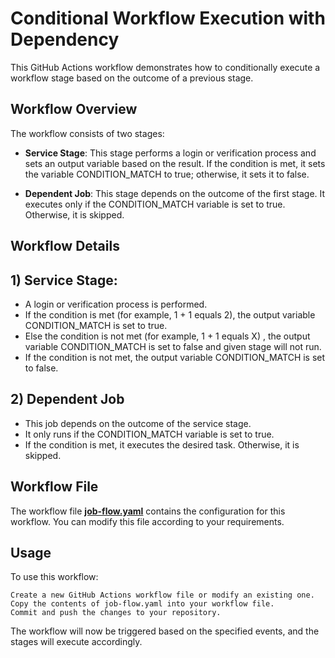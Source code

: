 # Conditional Workflow Execution with Dependency
This GitHub Actions workflow demonstrates how to conditionally execute a workflow stage based on the outcome of a previous stage.

## Workflow Overview
The workflow consists of two stages:

- **Service Stage**: This stage performs a login or verification process and sets an output variable based on the result. If the condition is met, it sets the variable CONDITION_MATCH to true; otherwise, it sets it to false.

- **Dependent Job**: This stage depends on the outcome of the first stage. It executes only if the CONDITION_MATCH variable is set to true. Otherwise, it is skipped.

## Workflow Details

## 1) Service Stage:

- A login or verification process is performed.
- If the condition is met (for example, 1 + 1 equals 2), the output variable CONDITION_MATCH is set to true.
- Else the condition is not met (for example, 1 + 1 equals X) , the output variable CONDITION_MATCH is set to false and given stage will not run.
- If the condition is not met, the output variable CONDITION_MATCH is set to false.

## 2) Dependent Job

- This job depends on the outcome of the service stage.
- It only runs if the CONDITION_MATCH variable is set to true.
- If the condition is met, it executes the desired task. Otherwise, it is skipped.

## Workflow File

The workflow file **[job-flow.yaml](https://github.com/kuldipmori/dependant-job-github-action/blob/development/.github/workflows/job-flow.yaml)** contains the configuration for this workflow. You can modify this file according to your requirements.

## Usage

To use this workflow:

    Create a new GitHub Actions workflow file or modify an existing one.
    Copy the contents of job-flow.yaml into your workflow file.
    Commit and push the changes to your repository.

The workflow will now be triggered based on the specified events, and the stages will execute accordingly.
